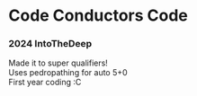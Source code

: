 # Code Conductors Code 
### 2024 IntoTheDeep

Made it to super qualifiers!<br>
Uses pedropathing for auto 5+0<br>
First year coding :C<br>